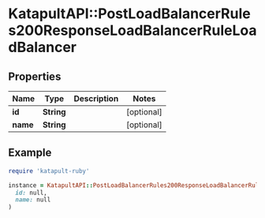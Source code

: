 # KatapultAPI::PostLoadBalancerRules200ResponseLoadBalancerRuleLoadBalancer

## Properties

| Name | Type | Description | Notes |
| ---- | ---- | ----------- | ----- |
| **id** | **String** |  | [optional] |
| **name** | **String** |  | [optional] |

## Example

```ruby
require 'katapult-ruby'

instance = KatapultAPI::PostLoadBalancerRules200ResponseLoadBalancerRuleLoadBalancer.new(
  id: null,
  name: null
)
```

